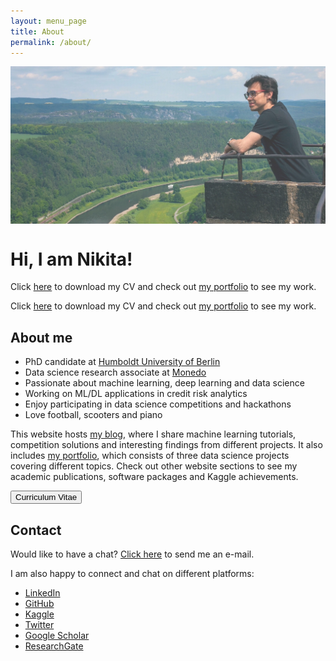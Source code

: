 ```yaml
---
layout: menu_page
title: About
permalink: /about/
---
```


<link rel="stylesheet" href="path/to/font-awesome/css/font-awesome.min.css">

<link href="https://emoji-css.afeld.me/emoji.css" rel="stylesheet">

<div class="container">
  <div style="width:100%;height:0; padding-top:50%;position:relative;">
    <img src="../images/menu/photo_about.jpg" style="width:100%; opacity:0.8; position:absolute; top:0; left:0">
  </div>  
  <div class="content">
    <h1>Hi, I am Nikita!</h1>
    <p><span class="cover-desc" style="color:var(--page-desc-color)">Click <a href="https://kozodoi.me/cv.pdf">here</a> to download my CV and check out <a href="https://kozodoi.me/portfolio/">my portfolio</a> to see my work.</span></p>
  </div>
</div>

<p><span class="page-desc">Click <a href="https://kozodoi.me/cv.pdf">here</a> to download my CV and check out <a href="https://kozodoi.me/portfolio/">my portfolio</a> to see my work.</span></p>


## About me

- <i class="em em-books" aria-role="presentation" aria-label="BOOKS"></i> PhD candidate at [Humboldt University of Berlin](https://www.wiwi.hu-berlin.de/en/Professorships/bwl/wi/personen-en/nikita-kozodoi-m-sc/nikita-kozodoi-m-sc)
- <i class="em em-computer" aria-role="presentation" aria-label="PERSONAL COMPUTER"></i> Data science research associate at [Monedo](https://www.monedo.com)
- <i class="em em-robot_face" aria-role="presentation" aria-label="ROBOT FACE"></i> Passionate about machine learning, deep learning and data science
- <i class="em em-moneybag" aria-role="presentation" aria-label="MONEY BAG"></i> Working on ML/DL applications in credit risk analytics
- <i class="em em-sports_medal" aria-role="presentation" aria-label="SPORTS MEDAL"></i> Enjoy participating in data science competitions and hackathons
- <i class="em em-jigsaw" aria-role="presentation" aria-label="JIGSAW PUZZLE PIECE"></i> Love football, scooters and piano

This website hosts [my blog](https://kozodoi.me), where I share machine learning tutorials, competition solutions and interesting findings from different projects. It also includes [my portfolio](https://kozodoi.me/portfolio/), which consists of three data science projects covering different topics. Check out other website sections to see my academic publications, software packages and Kaggle achievements.

<button class="btn" onclick="window.open('https://kozodoi.me/cv.pdf')"><i class="fas fa-download"></i>  Curriculum Vitae</button>


## Contact

Would like to have a chat? <a href="mailto:n.kozodoi@icloud.com">Click here</a> to send me an e-mail.

I am also happy to connect and chat on different platforms:

<ul>
  <li><a href="https://www.linkedin.com/in/kozodoi">LinkedIn</a></li>
  <li><a href="https://github.com/kozodoi">GitHub</a></li>
  <li><a href="https://www.kaggle.com/kozodoi">Kaggle</a></li>
  <li><a href="https://twitter.com/n_kozodoi">Twitter</a></li>
  <li><a href="https://scholar.google.com/citations?user=58tMuD0AAAAJ&amp;hl=en">Google Scholar</a></li>
  <li><a href="https://www.researchgate.net/profile/Nikita_Kozodoi">ResearchGate</a></li>
</ul>
